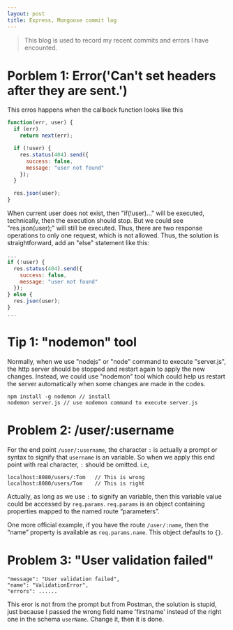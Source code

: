 ```yaml
---
layout: post
title: Express, Mongoose commit log
---
```


> This blog is used to record my recent commits and errors I have encounted.

# Porblem 1: Error('Can\'t set headers after they are sent.')

This erros happens when the callback function looks like this

```javascript
function(err, user) {
  if (err)
    return next(err);

  if (!user) {
    res.status(404).send({
      success: false,
      message: "user not found"
    });
  }

  res.json(user);
}
```

When current user does not exist, then "if(!user)..." will be executed, technically, then the execution should stop. But
we could see "res.json(user);" will still be executed. Thus, there are two response operations to only one request, which is not
allowed. Thus, the solution is straightforward, add an "else" statement like this:

```javascript
...
if (!user) {
  res.status(404).send({
    success: false,
    message: "user not found"
  });
} else {
  res.json(user);
}
...
```

# Tip 1: "nodemon" tool

Normally, when we use "nodejs" or "node" command to execute "server.js", the http server should be stopped and restart again to apply the new changes. Instead, we could use "nodemon" tool which could help us restart the server automatically when some changes are made in the codes.  

```
npm install -g nodemon // install
nodemon server.js // use nodemon command to execute server.js
```

# Problem 2: /user/:username

For the end point `/user/:username`, the character `:` is actually a prompt or syntax to signify that `username` is an variable. So when we apply this end point with real character, `:` should be omitted. i.e,

```
localhost:8080/users/:Tom   // This is wrong
localhost:8080/users/Tom    // This is right
```

Actually, as long as we use `:` to signify an variable, then this variable value could be accessed by `req.params`. `req.params` is an object containing properties mapped to the named route “parameters”.

One more official example, if you have the route `/user/:name`, then the “name” property is available as `req.params.name`. This object defaults to `{}`.

# Problem 3: "User validation failed"

```
"message": "User validation failed",
"name": "ValidationError",
"errors": ......
```

This eror is not from the prompt but from Postman, the solution is stupid, just because I passed the wrong field name 'firstname' instead of the right one in the schema `userName`. Change it, then it is done.
